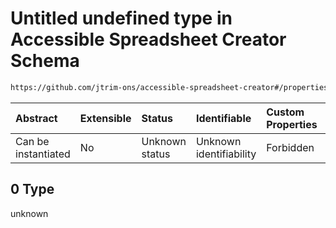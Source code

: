 # Untitled undefined type in Accessible Spreadsheet Creator Schema

```txt
https://github.com/jtrim-ons/accessible-spreadsheet-creator#/properties/sheets/items/properties/columns/items/properties/values/anyOf/0
```



| Abstract            | Extensible | Status         | Identifiable            | Custom Properties | Additional Properties | Access Restrictions | Defined In                                                               |
| :------------------ | :--------- | :------------- | :---------------------- | :---------------- | :-------------------- | :------------------ | :----------------------------------------------------------------------- |
| Can be instantiated | No         | Unknown status | Unknown identifiability | Forbidden         | Allowed               | none                | [ods-data.schema.json\*](../ods-data.schema.json "open original schema") |

## 0 Type

unknown

